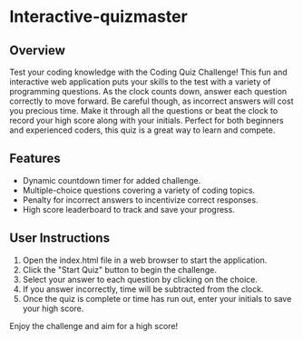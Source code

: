 # Interactive-quizmaster

## Overview

Test your coding knowledge with the Coding Quiz Challenge! This fun and interactive web application puts your skills to the test with a variety of programming questions. As the clock counts down, answer each question correctly to move forward. Be careful though, as incorrect answers will cost you precious time. Make it through all the questions or beat the clock to record your high score along with your initials. Perfect for both beginners and experienced coders, this quiz is a great way to learn and compete.

## Features

- Dynamic countdown timer for added challenge.
- Multiple-choice questions covering a variety of coding topics.
- Penalty for incorrect answers to incentivize correct responses.
- High score leaderboard to track and save your progress.

 ## User Instructions

1. Open the index.html file in a web browser to start the application.
2. Click the "Start Quiz" button to begin the challenge.
3. Select your answer to each question by clicking on the choice.
4. If you answer incorrectly, time will be subtracted from the clock.
5. Once the quiz is complete or time has run out, enter your initials to save your high score.


Enjoy the challenge and aim for a high score!
